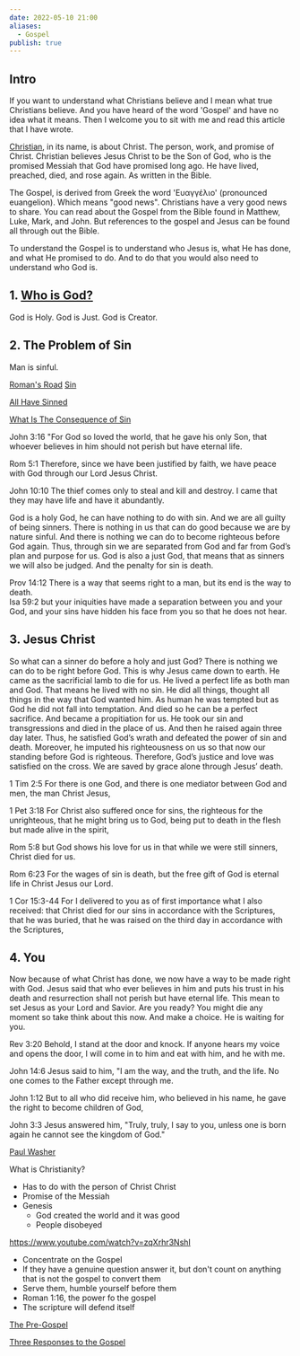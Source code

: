 ```yaml
---
date: 2022-05-10 21:00
aliases:
  - Gospel
publish: true
---
```


## Intro
If you want to understand what Christians believe and I mean what true Christians believe. And you have heard of the word 'Gospel' and have no idea what it means. Then I welcome you to sit with me and read this article that I have wrote.

[Christian](../../Christian.md), in its name, is about Christ. The person, work, and promise of Christ. Christian believes Jesus Christ to be the Son of God, who is the promised Messiah that God have promised long ago. He have lived, preached, died, and rose again. As written in the Bible.

The Gospel, is derived from Greek the word 'Ευαγγέλιο' (pronounced euangelion). Which means "good news". Christians have a very good news to share. You can read about the Gospel from the Bible found in Matthew, Luke, Mark, and John. But references to the gospel and Jesus can be found all through out the Bible.

To understand the Gospel is to understand who Jesus is, what He has done, and what He promised to do. And to do that you would also need to understand who God is.

## 1. [Who is God?](../../Who%20is%20God.md)
God is Holy.
God is Just.
God is Creator.


## 2. The Problem of Sin
Man is sinful.

[Roman's Road](Roman's%20Road.md)
[Sin](../../Sin.md)

[All Have Sinned](../../All%20Have%20Sinned.md)

[What Is The Consequence of Sin](../../What%20Is%20The%20Consequence%20of%20Sin.md)

John 3:16 "For God so loved the world, that he gave his only Son, that whoever believes in him should not perish but have eternal life.  

Rom 5:1 Therefore, since we have been justified by faith, we have peace with God through our Lord Jesus Christ.  

John 10:10 The thief comes only to steal and kill and destroy. I came that they may have life and have it abundantly.  

God is a holy God, he can have nothing to do with sin. And we are all guilty of being sinners. There is nothing in us that can do good because we are by nature sinful. And there is nothing we can do to become righteous before God again. Thus, through sin we are separated from God and far from God’s plan and purpose for us. God is also a just God, that means that as sinners we will also be judged. And the penalty for sin is death.

Prov 14:12 There is a way that seems right to a man, but its end is the way to death.  
Isa 59:2 but your iniquities have made a separation between you and your God, and your sins have hidden his face from you so that he does not hear.  

## 3. Jesus Christ

So what can a sinner do before a holy and just God? There is nothing we can do to be right before God. This is why Jesus came down to earth. He came as the sacrificial lamb to die for us. He lived a perfect life as both man and God. That means he lived with no sin. He did all things, thought all things in the way that God wanted him. As human he was tempted but as God he did not fall into temptation. And died so he can be a perfect sacrifice. And became a propitiation for us. He took our sin and transgressions and died in the place of us. And then he raised again three day later. Thus, he satisfied God’s wrath and defeated the power of sin and death. Moreover, he imputed his righteousness on us so that now our standing before God is righteous. Therefore, God’s justice and love was satisfied on the cross. We are saved by grace alone through Jesus’ death.

1 Tim 2:5 For there is one God, and there is one mediator between God and men, the man Christ Jesus,  

1 Pet 3:18 For Christ also suffered once for sins, the righteous for the unrighteous, that he might bring us to God, being put to death in the flesh but made alive in the spirit,  

Rom 5:8 but God shows his love for us in that while we were still sinners, Christ died for us.  

Rom 6:23 For the wages of sin is death, but the free gift of God is eternal life in Christ Jesus our Lord. 

1 Cor 15:3-44 For I delivered to you as of first importance what I also received: that Christ died for our sins in accordance with the Scriptures,  that he was buried, that he was raised on the third day in accordance with the Scriptures,  

## 4. You

Now because of what Christ has done, we now have a way to be made right with God. Jesus said that who ever believes in him and puts his trust in his death and resurrection shall not perish but have eternal life. This mean to set Jesus as your Lord and Savior. Are you ready? You might die any moment so take think about this now. And make a choice. He is waiting for you.

Rev 3:20 Behold, I stand at the door and knock. If anyone hears my voice and opens the door, I will come in to him and eat with him, and he with me.  

John 14:6 Jesus said to him, "I am the way, and the truth, and the life. No one comes to the Father except through me.  

John 1:12 But to all who did receive him, who believed in his name, he gave the right to become children of God,  

John 3:3 Jesus answered him, "Truly, truly, I say to you, unless one is born again he cannot see the kingdom of God."  


[Paul Washer](https://www.youtube.com/watch?v=t1BWSOVNm4A)

What is Christianity?
- Has to do with the person of Christ
Christ
- Promise of the Messiah
- Genesis
    - God created the world and it was good
    - People disobeyed

https://www.youtube.com/watch?v=zqXrhr3NshI
- Concentrate on the Gospel
- If they have a genuine question answer it, but don't count on anything that is not the gospel to convert them
- Serve them, humble yourself before them
- Roman 1:16, the power fo the gospel
- The scripture will defend itself


[The Pre-Gospel](../../The%20Pre-Gospel.md)


[Three Responses to the Gospel](../../Three%20Responses%20to%20the%20Gospel.md)
